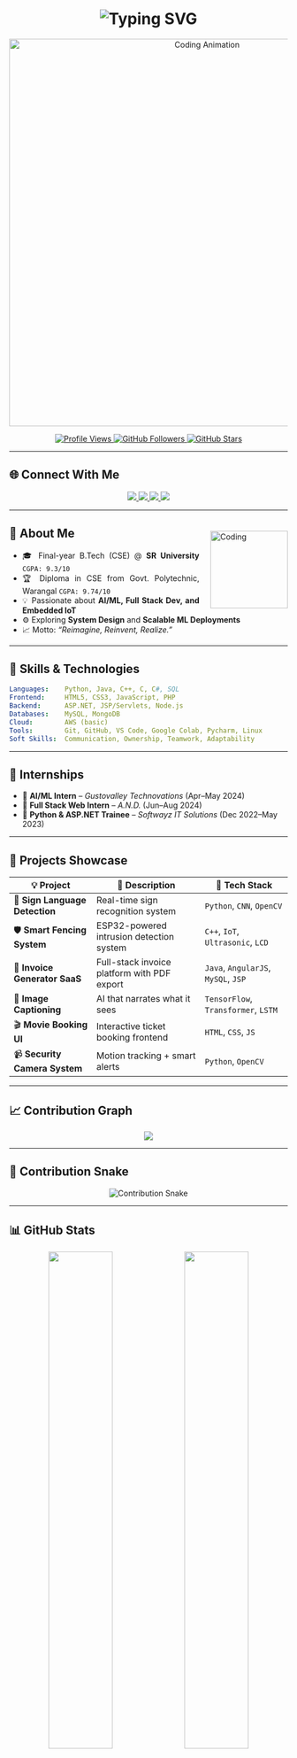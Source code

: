 <!-- GitHub Profile: Mahendra2238 -->

<h1 align="center">
  <img src="https://readme-typing-svg.demolab.com?font=Fira+Code&size=28&pause=1000&color=F97316&center=true&vCenter=true&width=600&lines=Hi+%F0%9F%91%8B%2C+I'm+Mahendra+Gaddam;Software+Developer+%7C+AI%2FML+Explorer;B.Tech+CSE+%40+SR+University;Final+Year+Engineer;Placement+Ready+%F0%9F%9A%80" alt="Typing SVG" />
</h1>

<p align="center">
  <img src="https://user-images.githubusercontent.com/99184393/262482979-f6be5aa5-e79f-4f6e-9b25-f5de7284cb0a.gif" width="700" alt="Coding Animation"/>
</p>

<div align="center">
  <a href="https://github.com/Mahendra2238">
    <img src="https://komarev.com/ghpvc/?username=Mahendra2238&label=Profile%20Views&color=blueviolet&style=flat-square" alt="Profile Views"/>
  </a>
  <a href="https://github.com/Mahendra2238?tab=followers">
    <img src="https://img.shields.io/github/followers/Mahendra2238?label=Followers&style=social" alt="GitHub Followers"/>
  </a>
  <a href="https://github.com/Mahendra2238?tab=stars">
    <img src="https://img.shields.io/github/stars/Mahendra2238?label=Stars&style=social" alt="GitHub Stars"/>
  </a>
</div>

---

## 🌐 Connect With Me

<p align="center">
  <a href="mailto:mahendragaddam379@gmail.com">
    <img src="https://img.shields.io/badge/Gmail-mahendragaddam379-red?style=for-the-badge&logo=gmail&logoColor=white">
  </a>
  <a href="https://www.linkedin.com/in/mahendra-gaddam-a77221299/">
    <img src="https://img.shields.io/badge/LinkedIn-Mahendra-blue?style=for-the-badge&logo=linkedin&logoColor=white">
  </a>
  <a href="https://mahendra2238.github.io/portfolio/">
    <img src="https://img.shields.io/badge/Portfolio-Visit-green?style=for-the-badge&logo=githubpages&logoColor=white">
  </a>
  <a href="https://leetcode.com/u/QO0wnzSslA/">
    <img src="https://img.shields.io/badge/LeetCode-86%20problem%20solved-orange?style=for-the-badge&logo=leetcode&logoColor=white">
  </a>
</p>




---

## 🚀 About Me
<div align="justify">

<img align="right" src="https://user-images.githubusercontent.com/74038190/235224431-e8c8c12e-6826-47f1-89fb-2ddad83b3abf.gif" width="140" alt="Coding" style="margin-left: 20px; margin-top: -35px;" />

- 🎓 Final-year B.Tech (CSE) @ **SR University** `CGPA: 9.3/10`  
- 🏆 Diploma in CSE from Govt. Polytechnic, Warangal `CGPA: 9.74/10`  
- 💡 Passionate about **AI/ML, Full Stack Dev, and Embedded IoT**  
- ⚙️ Exploring **System Design** and **Scalable ML Deployments**  
- 📈 Motto: *“Reimagine, Reinvent, Realize.”*
</div>



---

## 🧠 Skills & Technologies

```yaml
Languages:    Python, Java, C++, C, C#, SQL
Frontend:     HTML5, CSS3, JavaScript, PHP
Backend:      ASP.NET, JSP/Servlets, Node.js
Databases:    MySQL, MongoDB
Cloud:        AWS (basic)
Tools:        Git, GitHub, VS Code, Google Colab, Pycharm, Linux
Soft Skills:  Communication, Ownership, Teamwork, Adaptability
````

---

## 💼 Internships

* 🔹 **AI/ML Intern** – *Gustovalley Technovations* (Apr–May 2024)
* 🔹 **Full Stack Web Intern** – *A.N.D.* (Jun–Aug 2024)
* 🔹 **Python & ASP.NET Trainee** – *Softwayz IT Solutions* (Dec 2022–May 2023)

---

## 🚀 Projects Showcase

| 💡 Project                     | 🔎 Description                              | 🔧 Tech Stack                       |
| ------------------------------ | ------------------------------------------- | ----------------------------------- |
| 🤟 **Sign Language Detection** | Real-time sign recognition system           | `Python`, `CNN`, `OpenCV`           |
| 🛡 **Smart Fencing System**    | ESP32-powered intrusion detection system    | `C++`, `IoT`, `Ultrasonic`, `LCD`   |
| 🧾 **Invoice Generator SaaS**  | Full-stack invoice platform with PDF export | `Java`, `AngularJS`, `MySQL`, `JSP` |
| 🧠 **Image Captioning**        | AI that narrates what it sees               | `TensorFlow`, `Transformer`, `LSTM` |
| 🎬 **Movie Booking UI**        | Interactive ticket booking frontend         | `HTML`, `CSS`, `JS`                 |
| 📹 **Security Camera System**  | Motion tracking + smart alerts              | `Python`, `OpenCV`                  |

---

## 📈 Contribution Graph

<p align="center">
  <img src="https://github-readme-activity-graph.vercel.app/graph?username=Mahendra2238&theme=react-dark&hide_border=true&area=true&custom_title=Mahendra%20Gaddam's%20Contribution%20Graph" />
</p>

---

## 🐍 Contribution Snake

<p align="center">
  <img src="https://github.com/Platane/snk/raw/output/github-contribution-grid-snake-dark.svg?palette=github-dark" alt="Contribution Snake" />
</p>

---

## 📊 GitHub Stats

<p align="center">
  <img src="https://github-readme-stats.vercel.app/api?username=Mahendra2238&show_icons=true&theme=tokyonight&rank_icon=github" width="48%"/>
  <img src="https://streak-stats.demolab.com?user=Mahendra2238&theme=tokyonight" width="48%"/>
</p>

<p align="center">
  <img src="https://github-readme-stats.vercel.app/api/top-langs/?username=Mahendra2238&layout=compact&theme=tokyonight" width="48%"/>
</p>

---

## 🎯 2025 Goals

- ✅ Crack top-tier tech roles
- ✅ Solve 300+ LeetCode/GFG DSA problems
- 🚀 Launch deployable SaaS & AI products
- 🧠 Learn MLOps + scalable infra
- 🌍 Contribute meaningfully to open-source

---

<h2 align="center">
  <pre>
 ███╗   ███╗ █████╗ ██╗  ██╗███████╗███╗   ██╗██████╗ ██████╗  █████╗ 
 ████╗ ████║██╔══██╗██║  ██║██╔════╝████╗  ██║██╔══██╗██╔══██╗██╔══██╗
 ██╔████╔██║███████║███████║█████╗  ██╔██╗ ██║██║  ██║██████╔╝███████║
 ██║╚██╔╝██║██╔══██║██╔══██║██╔══╝  ██║╚██╗██║██║  ██║██╔═██╗ ██╔══██║
 ██║ ╚═╝ ██║██║  ██║██║  ██║███████╗██║ ╚████║██████╔╝██║  ██╗██║  ██║
 ╚═╝     ╚═╝╚═╝  ╚═╝╚═╝  ╚═╝╚══════╝╚═╝  ╚═══╝╚═════╝ ╚═╝  ╚═╝╚═╝  ╚═╝
  </pre>
</h2>

---

<p align="center">
  <b>“I don't just write code. I craft intelligent, reliable experiences.”</b><br>
  🚀 Let’s build something amazing together!
</p>

---

<div align="center">
  <h3>⭐ From <a href="https://github.com/Mahendra2238">Mahendra2238</a> with ❤️</h3>
  <img src="https://capsule-render.vercel.app/api?type=waving&color=gradient&height=100&section=footer&animation=twinkling" />
</div>


